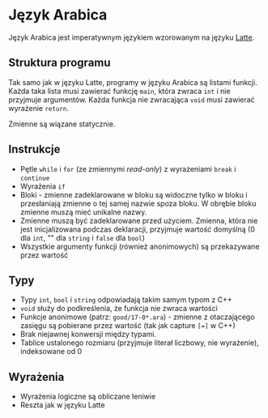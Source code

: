 # Język Arabica

Język Arabica jest imperatywnym językiem wzorowanym na języku [Latte](https://www.mimuw.edu.pl/~ben/Zajecia/Mrj2020/Latte/).

## Struktura programu

Tak samo jak w języku Latte, programy w języku Arabica są listami funkcji. Każda taka lista musi zawierać funkcję `main`, która zwraca `int` i nie przyjmuje argumentów. Każda funkcja nie zwracająca `void` musi zawierać wyrażenie `return`.

Zmienne są wiązane statycznie.

## Instrukcje

* Pętle `while` i `for` (ze zmiennymi *read-only*) z wyrażeniami `break` i `continue`
* Wyrażenia `if`
* Bloki - zmienne zadeklarowane w bloku są widoczne tylko w bloku i przesłaniają zmienne o tej samej nazwie spoza bloku. W obrębie bloku zmienne muszą mieć unikalne nazwy.
* Zmienne muszą być zadeklarowane przed użyciem. Zmienna, która nie jest inicjalizowana podczas deklaracji, przyjmuje wartość domyślną (0 dla `int`, "" dla `string` i `false` dla `bool`)
* Wszystkie argumenty funkcji (również anonimowych) są przekazywane przez wartość

## Typy

* Typy `int`, `bool` i `string` odpowiadają takim samym typom z C++
* `void` służy do podkreślenia, że funkcja nie zwraca wartości
* Funkcje anonimowe (patrz: `good/17-0*.ara`) - zmienne z otaczającego zasięgu są pobierane przez wartość (tak jak capture `[=]` w C++)
* Brak niejawnej konwersji między typami.
* Tablice ustalonego rozmiaru (przyjmuje literał liczbowy, nie wyrażenie), indeksowane od 0

## Wyrażenia

* Wyrażenia logiczne są obliczane leniwie
* Reszta jak w języku Latte
